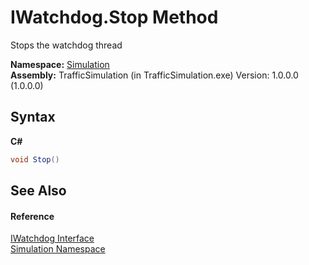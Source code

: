 # IWatchdog.Stop Method 
 

Stops the watchdog thread

**Namespace:**&nbsp;<a href="b71c5885-7898-7f3d-5cc7-cf9a4645e16d">Simulation</a><br />**Assembly:**&nbsp;TrafficSimulation (in TrafficSimulation.exe) Version: 1.0.0.0 (1.0.0.0)

## Syntax

**C#**<br />
``` C#
void Stop()
```


## See Also


#### Reference
<a href="868b1dbe-53fa-476c-5aed-8a4156fe4221">IWatchdog Interface</a><br /><a href="b71c5885-7898-7f3d-5cc7-cf9a4645e16d">Simulation Namespace</a><br />